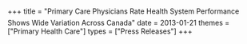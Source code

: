 +++
title = "Primary Care Physicians Rate Health System Performance  Shows Wide Variation Across Canada"
date = 2013-01-21
themes = ["Primary Health Care"]
types = ["Press Releases"]
+++
